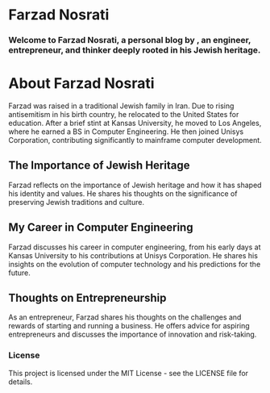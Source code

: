 
# Farzad Nosrati
### Welcome to Farzad Nosrati, a personal blog by <NAME>, an engineer, entrepreneur, and thinker deeply rooted in his Jewish heritage.

# About Farzad Nosrati
Farzad was raised in a traditional Jewish family in Iran. Due to rising antisemitism in his birth country, he relocated to the United States for education. After a brief stint at Kansas University, he moved to Los Angeles, where he earned a BS in Computer Engineering. He then joined Unisys Corporation, contributing significantly to mainframe computer development.


## The Importance of Jewish Heritage
Farzad reflects on the importance of Jewish heritage and how it has shaped his identity and values. He shares his thoughts on the significance of preserving Jewish traditions and culture.

## My Career in Computer Engineering
Farzad discusses his career in computer engineering, from his early days at Kansas University to his contributions at Unisys Corporation. He shares his insights on the evolution of computer technology and his predictions for the future.

## Thoughts on Entrepreneurship
As an entrepreneur, Farzad shares his thoughts on the challenges and rewards of starting and running a business. He offers advice for aspiring entrepreneurs and discusses the importance of innovation and risk-taking.

### License
This project is licensed under the MIT License - see the LICENSE file for details.